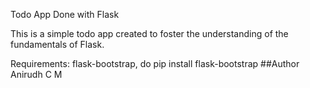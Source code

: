 Todo App Done with Flask 

This is a simple todo app created to foster the understanding of the fundamentals of Flask.


Requirements: 
  flask-bootstrap, do pip install flask-bootstrap
##Author
Anirudh C M
